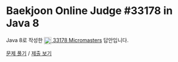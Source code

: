 # Baekjoon Online Judge #33178 in Java 8
Java 8로 작성한 [<img src="https://static.solved.ac/tier_small/1.svg" height="20" align="center">
33178 Micromasters](https://www.acmicpc.net/problem/33178) 답안입니다.

[문제 풀기](https://www.acmicpc.net/problem/33178) /
[제출 보기](https://www.acmicpc.net/source/88884153)
